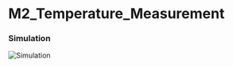 # M2_Temperature_Measurement

### Simulation
![Simulation](https://user-images.githubusercontent.com/101330247/164478836-86c78d22-c445-4120-b943-973002b9d2a2.png)
